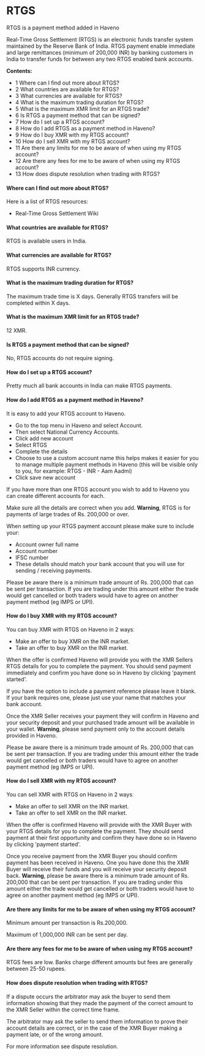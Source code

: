 # RTGS

RTGS is a payment method added in Haveno  

Real-Time Gross Settlement (RTGS) is an electronic funds transfer system maintained by the Reserve Bank of India. RTGS payment enable immediate and large remittances (minimum of 200,000 INR) by banking customers in India to transfer funds for between any two RTGS enabled bank accounts.

**Contents:**
- 1 Where can I find out more about RTGS?
- 2 What countries are available for RTGS?
- 3 What currencies are available for RTGS?
- 4 What is the maximum trading duration for RTGS?
- 5 What is the maximum XMR limit for an RTGS trade?
- 6 Is RTGS a payment method that can be signed?
- 7 How do I set up a RTGS account?
- 8 How do I add RTGS as a payment method in Haveno?
- 9 How do I buy XMR with my RTGS account?
- 10 How do I sell XMR with my RTGS account?
- 11 Are there any limits for me to be aware of when using my RTGS account?
- 12 Are there any fees for me to be aware of when using my RTGS account?
- 13 How does dispute resolution when trading with RTGS?

#### Where can I find out more about RTGS?

Here is a list of RTGS resources:

- Real-Time Gross Settlement Wiki

#### What countries are available for RTGS?

RTGS is available users in India.

#### What currencies are available for RTGS?

RTGS supports INR currency.

#### What is the maximum trading duration for RTGS?

The maximum trade time is X days. Generally RTGS transfers will be completed within X days.

#### What is the maximum XMR limit for an RTGS trade?

12 XMR.

#### Is RTGS a payment method that can be signed?

No, RTGS accounts do not require signing.

#### How do I set up a RTGS account?

Pretty much all bank accounts in India can make RTGS payments.

#### How do I add RTGS as a payment method in Haveno?

It is easy to add your RTGS account to Haveno.

- Go to the top menu in Haveno and select Account.
- Then select National Currency Accounts.
- Click add new account
- Select RTGS
- Complete the details
- Choose to use a custom account name this helps makes it easier for you to manage multiple payment methods in Haveno (this will be visible only to you, for example: RTGS - INR - Aam Aadmi)
- Click save new account

If you have more than one RTGS account you wish to add to Haveno you can create different accounts for each.

Make sure all the details are correct when you add.
**Warning**, RTGS is for payments of large trades of Rs. 200,000 or over.

When setting up your RTGS payment account please make sure to include your:

- Account owner full name
- Account number
- IFSC number
- These details should match your bank account that you will use for sending / receiving payments.

Please be aware there is a minimum trade amount of Rs. 200,000 that can be sent per transaction. If you are trading under this amount either the trade would get cancelled or both traders would have to agree on another payment method (eg IMPS or UPI).

#### How do I buy XMR with my RTGS account?

You can buy XMR with RTGS on Haveno in 2 waysː

- Make an offer to buy XMR on the INR market.
- Take an offer to buy XMR on the INR market.

When the offer is confirmed Haveno will provide you with the XMR Sellers RTGS details for you to complete the payment. You should send payment immediately and confirm you have done so in Haveno by clicking 'payment started'.

If you have the option to include a payment reference please leave it blank. If your bank requires one, please just use your name that matches your bank account.

Once the XMR Seller receives your payment they will confirm in Haveno and your security deposit and your purchased trade amount will be available in your wallet.
**Warning**, please send payment only to the account details provided in Haveno.

Please be aware there is a minimum trade amount of Rs. 200,000 that can be sent per transaction. If you are trading under this amount either the trade would get cancelled or both traders would have to agree on another payment method (eg IMPS or UPI).

#### How do I sell XMR with my RTGS account?

You can sell XMR with RTGS on Haveno in 2 waysː

- Make an offer to sell XMR on the INR market.
- Take an offer to sell XMR on the INR market.

When the offer is confirmed Haveno will provide with the XMR Buyer with your RTGS details for you to complete the payment. They should send payment at their first opportunity and confirm they have done so in Haveno by clicking 'payment started'.

Once you receive payment from the XMR Buyer you should confirm payment has been received in Haveno. One you have done this the XMR Buyer will receive their funds and you will receive your security deposit back.
**Warning**, please be aware there is a minimum trade amount of Rs. 200,000 that can be sent per transaction. If you are trading under this amount either the trade would get cancelled or both traders would have to agree on another payment method (eg IMPS or UPI).

#### Are there any limits for me to be aware of when using my RTGS account?

Minimum amount per transaction is Rs.200,000.

Maximum of 1,000,000 INR can be sent per day.

#### Are there any fees for me to be aware of when using my RTGS account?

RTGS fees are low. Banks charge different amounts but fees are generally between 25-50 rupees.

#### How does dispute resolution when trading with RTGS?

If a dispute occurs the arbitrator may ask the buyer to send them information showing that they made the payment of the correct amount to the XMR Seller within the correct time frame.

The arbitrator may ask the seller to send them information to prove their account details are correct, or in the case of the XMR Buyer making a payment late, or of the wrong amount.

For more information see dispute resolution. 
